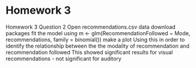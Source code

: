 # Homework 3
 Homework 3
Question 2
Open recommendations.csv data 
download packages
fit the model using m <- glm(RecommendationFollowed ~ Mode, recommendations, family = binomial())
make a plot
Using this in order to identify the relationship between the the modality of recommendation and recommendation followed
This showed significant results for visual recommendations - not significant for auditory
